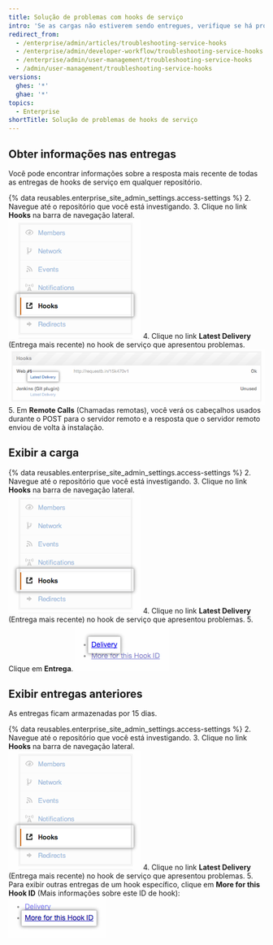 ```yaml
---
title: Solução de problemas com hooks de serviço
intro: 'Se as cargas não estiverem sendo entregues, verifique se há problemas comuns.'
redirect_from:
  - /enterprise/admin/articles/troubleshooting-service-hooks
  - /enterprise/admin/developer-workflow/troubleshooting-service-hooks
  - /enterprise/admin/user-management/troubleshooting-service-hooks
  - /admin/user-management/troubleshooting-service-hooks
versions:
  ghes: '*'
  ghae: '*'
topics:
  - Enterprise
shortTitle: Solução de problemas de hooks de serviço
---
```


## Obter informações nas entregas

Você pode encontrar informações sobre a resposta mais recente de todas as entregas de hooks de serviço em qualquer repositório.

{% data reusables.enterprise_site_admin_settings.access-settings %}
2. Navegue até o repositório que você está investigando.
3. Clique no link **Hooks** na barra de navegação lateral. ![Barra lateral de hooks](/assets/images/enterprise/settings/Enterprise-Hooks-Sidebar.png)
4. Clique no link **Latest Delivery** (Entrega mais recente) no hook de serviço que apresentou problemas. ![Detalhes de hooks](/assets/images/enterprise/settings/Enterprise-Hooks-Details.png)
5. Em **Remote Calls** (Chamadas remotas), você verá os cabeçalhos usados durante o POST para o servidor remoto e a resposta que o servidor remoto enviou de volta à instalação.

## Exibir a carga

{% data reusables.enterprise_site_admin_settings.access-settings %}
2. Navegue até o repositório que você está investigando.
3. Clique no link **Hooks** na barra de navegação lateral. ![Barra lateral de hooks](/assets/images/enterprise/settings/Enterprise-Hooks-Sidebar.png)
4. Clique no link **Latest Delivery** (Entrega mais recente) no hook de serviço que apresentou problemas.
5. Clique em **Entrega**. ![Exibir a carga](/assets/images/enterprise/settings/Enterprise-Hooks-Payload.png)

## Exibir entregas anteriores

As entregas ficam armazenadas por 15 dias.

{% data reusables.enterprise_site_admin_settings.access-settings %}
2. Navegue até o repositório que você está investigando.
3. Clique no link **Hooks** na barra de navegação lateral. ![Barra lateral de hooks](/assets/images/enterprise/settings/Enterprise-Hooks-Sidebar.png)
4. Clique no link **Latest Delivery** (Entrega mais recente) no hook de serviço que apresentou problemas.
5. Para exibir outras entregas de um hook específico, clique em **More for this Hook ID** (Mais informações sobre este ID de hook): ![Exibir mais entregas](/assets/images/enterprise/settings/Enterprise-Hooks-More-Deliveries.png)
